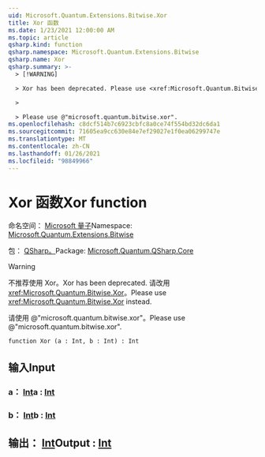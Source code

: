 ```yaml
---
uid: Microsoft.Quantum.Extensions.Bitwise.Xor
title: Xor 函数
ms.date: 1/23/2021 12:00:00 AM
ms.topic: article
qsharp.kind: function
qsharp.namespace: Microsoft.Quantum.Extensions.Bitwise
qsharp.name: Xor
qsharp.summary: >-
  > [!WARNING]

  > Xor has been deprecated. Please use <xref:Microsoft.Quantum.Bitwise.Xor> instead.

  >

  > Please use @"microsoft.quantum.bitwise.xor".
ms.openlocfilehash: c8dcf514b7c6923cbfc8a0ce74f554bd32dc6da1
ms.sourcegitcommit: 71605ea9cc630e84e7ef29027e1f0ea06299747e
ms.translationtype: MT
ms.contentlocale: zh-CN
ms.lasthandoff: 01/26/2021
ms.locfileid: "98849966"
---
```

# <a name="xor-function"></a><span data-ttu-id="2ac1e-102">Xor 函数</span><span class="sxs-lookup"><span data-stu-id="2ac1e-102">Xor function</span></span>

<span data-ttu-id="2ac1e-103">命名空间： [Microsoft 量子](xref:Microsoft.Quantum.Extensions.Bitwise)</span><span class="sxs-lookup"><span data-stu-id="2ac1e-103">Namespace: [Microsoft.Quantum.Extensions.Bitwise](xref:Microsoft.Quantum.Extensions.Bitwise)</span></span>

<span data-ttu-id="2ac1e-104">包： [QSharp。](https://nuget.org/packages/Microsoft.Quantum.QSharp.Core)</span><span class="sxs-lookup"><span data-stu-id="2ac1e-104">Package: [Microsoft.Quantum.QSharp.Core](https://nuget.org/packages/Microsoft.Quantum.QSharp.Core)</span></span>


> [!WARNING]
> <span data-ttu-id="2ac1e-105">不推荐使用 Xor。</span><span class="sxs-lookup"><span data-stu-id="2ac1e-105">Xor has been deprecated.</span></span> <span data-ttu-id="2ac1e-106">请改用 <xref:Microsoft.Quantum.Bitwise.Xor>。</span><span class="sxs-lookup"><span data-stu-id="2ac1e-106">Please use <xref:Microsoft.Quantum.Bitwise.Xor> instead.</span></span>
>
> <span data-ttu-id="2ac1e-107">请使用 @"microsoft.quantum.bitwise.xor"。</span><span class="sxs-lookup"><span data-stu-id="2ac1e-107">Please use @"microsoft.quantum.bitwise.xor".</span></span>



```qsharp
function Xor (a : Int, b : Int) : Int
```


## <a name="input"></a><span data-ttu-id="2ac1e-108">输入</span><span class="sxs-lookup"><span data-stu-id="2ac1e-108">Input</span></span>

### <a name="a--int"></a><span data-ttu-id="2ac1e-109">a： [Int](xref:microsoft.quantum.lang-ref.int)</span><span class="sxs-lookup"><span data-stu-id="2ac1e-109">a : [Int](xref:microsoft.quantum.lang-ref.int)</span></span>




### <a name="b--int"></a><span data-ttu-id="2ac1e-110">b： [Int](xref:microsoft.quantum.lang-ref.int)</span><span class="sxs-lookup"><span data-stu-id="2ac1e-110">b : [Int](xref:microsoft.quantum.lang-ref.int)</span></span>





## <a name="output--int"></a><span data-ttu-id="2ac1e-111">输出： [Int](xref:microsoft.quantum.lang-ref.int)</span><span class="sxs-lookup"><span data-stu-id="2ac1e-111">Output : [Int](xref:microsoft.quantum.lang-ref.int)</span></span>

